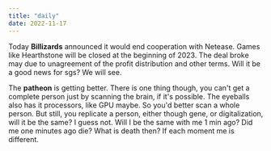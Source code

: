 ```yaml
---
title: "daily"
date: 2022-11-17
---
```

Today **Billizards** announced it would end cooperation with Netease. Games like Hearthstone will be closed at the beginning of 2023.
The deal broke may due to unagreement of the profit distribution and other terms. Will it be a good news for sgs? We will see.

The **patheon** is getting better. There is one thing though, you can't get a complete person just by scanning the brain, if it's possible.
The eyeballs also has it processors, like GPU maybe. So you'd better scan a whole person. But still, you replicate a person, either though gene, or 
digitalization, will it be the same? I guess not. Will I be the same with me 1 min ago? Did me one minutes ago die? What is death then? If each moment me
is different.
